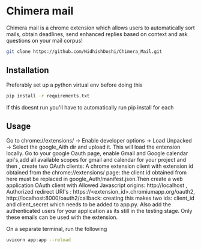 # Chimera mail

Chimera mail is a chrome extension which allows users to automatically sort mails, obtain deadlines, send enhanced replies based on context and ask questions on your mail corpus!
```bash
git clone https://github.com/NidhishDoshi/Chimera_Mail.git
```

## Installation

Preferably set up a python virtual env before doing this
```bash
pip install -r requirements.txt
```
If this doesnt run you'll have to automatically run pip install <package-name> for each 

## Usage

Go to chrome://extensions/ -> Enable developer options -> Load Unpacked -> Select the google_Aith dir and upload it. This will load the entension locally.
Go to your google Oauth page, enable Gmail and Google calendar api's,add all available scopes for gmail and calendar for your project and then , create two OAuth clients: A chrome extension client with extension id obtained from the chrome://extensions/ page: the client id obtained from here must be replaced in google_Auth/manifest.json.Then 
create a web application OAuth client with Allowed Javascript origins: http://localhost , Authorized redirect URI's : https://<extension_id>.chromiumapp.org/oauth2, http://localhost:8000/oauth2/callback: creating this makes two ids: client_id and client_secret which needs to be added to app.py.
Also add the authenticated users for your application as its still in the testing stage. Only these emails can be used with the extension.


On a separate terminal, run the following
```bash
uvicorn app:app --reload
```
